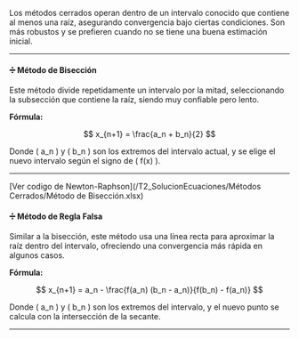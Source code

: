 Los métodos cerrados operan dentro de un intervalo conocido que contiene al menos una raíz, asegurando convergencia bajo ciertas condiciones. Son más robustos y se prefieren cuando no se tiene una buena estimación inicial.

---

#### ➗ Método de Bisección

Este método divide repetidamente un intervalo por la mitad, seleccionando la subsección que contiene la raíz, siendo muy confiable pero lento.

**Fórmula:**

$$
x_{n+1} = \frac{a_n + b_n}{2}
$$

Donde \( a_n \) y \( b_n \) son los extremos del intervalo actual, y se elige el nuevo intervalo según el signo de \( f(x) \).


---
[Ver codigo de Newton-Raphson](/T2_SolucionEcuaciones/Métodos Cerrados/Método de Bisección.xlsx)
#### ➗ Método de Regla Falsa

Similar a la bisección, este método usa una línea recta para aproximar la raíz dentro del intervalo, ofreciendo una convergencia más rápida en algunos casos.

**Fórmula:**

$$
x_{n+1} = a_n - \frac{f(a_n) (b_n - a_n)}{f(b_n) - f(a_n)}
$$

Donde \( a_n \) y \( b_n \) son los extremos del intervalo, y el nuevo punto se calcula con la intersección de la secante.

---


